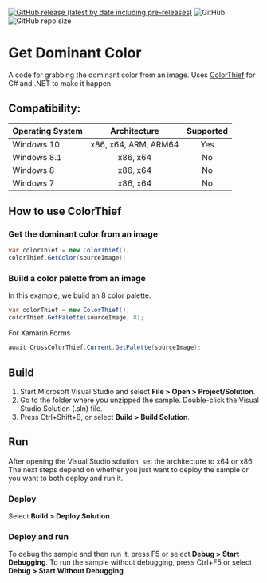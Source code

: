 [![GitHub release (latest by date including pre-releases)](https://img.shields.io/github/v/release/kundan2001/ColorThief.UWP?color=brightgreen&include_prereleases)](https://github.com/kundan2001/ColorThief.UWP/releases/latest)
![GitHub](https://img.shields.io/github/license/kundan2001/ColorThief.UWP?label=license)
![GitHub repo size](https://img.shields.io/github/repo-size/kundan2001/ColorThief.UWP)

# Get Dominant Color

A code for grabbing the dominant color from an image. Uses [ColorThief](https://github.com/lokesh/color-thief/) for C# and .NET to make it happen.

## Compatibility:

| Operating System |     Architecture     | Supported | 
| :--------------- | :------------------: | :-------: | 
| Windows 10       | x86, x64, ARM, ARM64 |    Yes    | 
| Windows 8.1      |       x86, x64       |    No     |       
| Windows 8        |       x86, x64       |    No     |               
| Windows 7        |       x86, x64       |    No     |                

## How to use ColorThief

### Get the dominant color from an image
```cs
var colorThief = new ColorThief();
colorThief.GetColor(sourceImage);
```

### Build a color palette from an image

In this example, we build an 8 color palette.

```cs
var colorThief = new ColorThief();
colorThief.GetPalette(sourceImage, 8);
```

For Xamarin.Forms

```cs
await CrossColorThief.Current.GetPalette(sourceImage);
```

## Build

1. Start Microsoft Visual Studio and select **File > Open > Project/Solution**.
2. Go to the folder where you unzipped the sample. Double-click the Visual Studio Solution (.sln) file.
3. Press Ctrl+Shift+B, or select **Build > Build Solution**.

## Run

After opening the Visual Studio solution, set the architecture to x64 or x86. The next steps depend on whether you just want to deploy the sample or you want to both deploy and run it.

### Deploy

Select **Build > Deploy Solution**.

### Deploy and run

To debug the sample and then run it, press F5 or select **Debug > Start Debugging**. To run the sample without debugging, press Ctrl+F5 or select **Debug > Start Without Debugging**.
